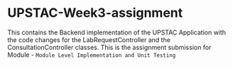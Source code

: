 # UPSTAC-Week3-assignment
This contains the Backend implementation of the UPSTAC Application with the code changes for the LabRequestController and the ConsultationController classes.
This is the assignment submission for Module - `Module Level Implementation and Unit Testing` 
